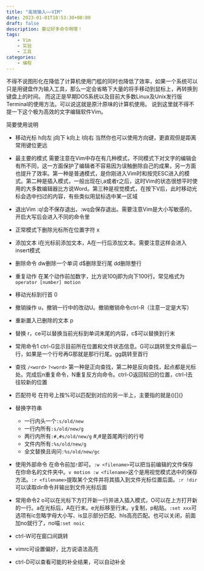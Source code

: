 ```yaml
---
title: "高效输入——VIM"
date: 2023-01-01T18:53:30+08:00
draft: false 
description: 要记好多命令啊喂！
tags: 
    - Vim
    - 实验
    - 工具
categories: 
    - 编程
---
```


不得不说图形化在降低了计算机使用门槛的同时也降低了效率，如果一个系统可以只是用键盘作为输入工具，那么一定会省略下大量的将手移动到鼠标上，再转换到键盘上的时间。
而这正是早期DOS系统以及目前大多数Linux及Unix发行版Terminal的使用方法。可以说这就是原汁原味的计算机使用。
说到这里就不得不提一下这个极为高效的文字编辑软件Vim。

简要使用说明

- 移动光标 h向左 j向下 k向上 l向右
当然你也可以使用方向键，更直观但是距离常用键位更远

- 最主要的模式 需要注意在Vim中存在有几种模式，不同模式下对文字的编辑会有所不同，这一方面保护了编辑者不容易因为误触删除自己的成果，另一方面也提升了效率。第一种是普通模式，是你刚进入Vim时和按完ESC进入的模式。第二种是插入模式，一般出现在i,a或者r之后，这时Vim的状态很想平时使用的大多数编辑器比方说Word。第三种是视觉模式，在按下V后，此时移动光标会选中扫过的内容，有些类似用鼠标选中某一区域

- 退出Vim :q!会不保存退出，:wq会保存退出。需要注意Vim是大小写敏感的，开启大写后会进入不同的命令里

- 正常模式下删除光标所在位置字符 x

- 添加文本 i在光标前添加文本，A在一行后添加文本。需要注意这样会进入insert模式

- 删除命令 dw删除一个单词 d$删除至行尾 dd删除整行

- 重复动作 在某个动作前加数字，比方说100j即为向下100行。常见格式为`operator [number] motion`

- 移动光标到行首 0

- 撤销操作 u，撤销一行中的改动U。撤销撤销命令ctrl-R（注意一定是大写）

- 重新置入已删除的文本 p

- 替换 r，ce可以替换当前光标到单词末尾的内容，c$可以替换到行末

- 常用命令1 ctrl-G显示目前所在位置和文件状态信息。G可以跳转至文件最后一行，如果是一个行号再G那就是那行行尾。gg跳转至首行

- 查找 `/<word>` `?<word>` 第一种是正向查找，第二种是反向查找，起点都是光标处。完成后n重复命令，N重复反方向命令。ctrl-O返回较旧的位置，ctrl-I去往较新的位置

- 匹配符号 在符号上按%可以匹配到对应的另一半上，主要指的就是()\[]{}

- 替换字符串
	- 一行内头一个`:s/old/new`
	- 一行内所有`:s/old/new/g`
	- 两行内所有`:#,#s/old/new/g` #,#是首尾两行的行号
	- 文件内所有`:%s/old/new/g`
	- 全文替换且询问`:%s/old/new/gc`

- 使用外部命令 在命令前加`!`即可。`:w <filename>`可以把当前编辑的文件保存在你命名的文件夹中。`v motion :w <filename>`这个是用视觉模式选中的保存方法。`:r <filename>`提取某个文件并将其插入到文件光标位置后面。`:r !dir`可以读取dir命令并输出到文件光标后面

- 常用命令2 o可以在光标下方打开新一行并进入插入模式，O可以在上方打开新的一行。a在光标后，A在行末。e光标移至行末。y复制，p粘贴。`:set xxx`可选项有ic忽略字母大小写、is显示部分匹配、hls高亮匹配。也可以关闭，前面加no就行了，no喵`:set noic`

- ctrl-W可在窗口间跳转

- vimrc可设置偏好，比方说语法高亮

- ctrl-D可以查看可能的补全结果，<TAB>可以自动补全


